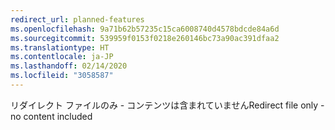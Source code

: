 ```yaml
---
redirect_url: planned-features
ms.openlocfilehash: 9a71b62b57235c15ca6008740d4578bdcde84a6d
ms.sourcegitcommit: 539959f0153f0218e260146bc73a90ac391dfaa2
ms.translationtype: HT
ms.contentlocale: ja-JP
ms.lasthandoff: 02/14/2020
ms.locfileid: "3058587"
---
```

<span data-ttu-id="da3fd-101">リダイレクト ファイルのみ - コンテンツは含まれていません</span><span class="sxs-lookup"><span data-stu-id="da3fd-101">Redirect file only - no content included</span></span>